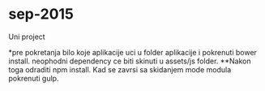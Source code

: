 # sep-2015
Uni project

*pre pokretanja bilo koje aplikacije uci u folder aplikacije i pokrenuti bower install. neophodni dependency ce biti skinuti u assets/js folder.
**Nakon toga odraditi npm install. Kad se zavrsi sa skidanjem mode modula pokrenuti gulp.

